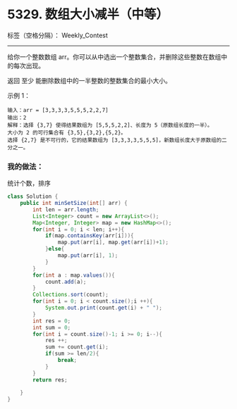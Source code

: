 ﻿# 5329. 数组大小减半（中等）

标签（空格分隔）： Weekly_Contest

---

给你一个整数数组 arr。你可以从中选出一个整数集合，并删除这些整数在数组中的每次出现。

返回 至少 能删除数组中的一半整数的整数集合的最小大小。

 

示例 1：
    
    输入：arr = [3,3,3,3,5,5,5,2,2,7]
    输出：2
    解释：选择 {3,7} 使得结果数组为 [5,5,5,2,2]、长度为 5（原数组长度的一半）。
    大小为 2 的可行集合有 {3,5},{3,2},{5,2}。
    选择 {2,7} 是不可行的，它的结果数组为 [3,3,3,3,5,5,5]，新数组长度大于原数组的二分之一。




### 我的做法：  
统计个数，排序
```Java
class Solution {
    public int minSetSize(int[] arr) {
        int len = arr.length;
        List<Integer> count = new ArrayList<>();
        Map<Integer, Integer> map = new HashMap<>();
        for(int i = 0; i < len; i++){
            if(map.containsKey(arr[i])){
                map.put(arr[i], map.get(arr[i])+1);
            }else{
                map.put(arr[i], 1);
            }
        }
        for(int a : map.values()){
            count.add(a);
        }
        Collections.sort(count);
        for(int i = 0; i < count.size();i ++){
            System.out.print(count.get(i) + " ");
        }
        int res = 0;
        int sum = 0;
        for(int i = count.size()-1; i >= 0; i--){
            res ++;
            sum += count.get(i);
            if(sum >= len/2){
                break;
            }
        }
        return res;
        
    }
}
```